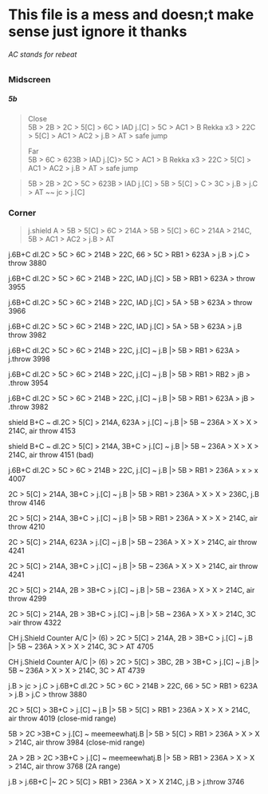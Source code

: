# This file is a mess and doesn;t make sense just ignore it thanks


###### AC stands for rebeat


### Midscreen

##### 5b

> Close \
> 5B > 2B > 2C > 5[C] > 6C > IAD j.[C] >   5C > AC1  >  B Rekka x3  > 22C > 5[C] > AC1 > AC2 > j.B > AT >  safe jump
>
> Far \
> 5B > 6C > 623B > IAD j.[C}>   5C > AC1  >  B Rekka x3  > 22C > 5[C] > AC1 > AC2 > j.B > AT >  safe jump

> 5B > 2B > 2C > 5C > 623B > IAD j.[C] > 5B > 5[C] > C > 3C > j.B > j.C > AT ~~ jc > j.[C]


### Corner

> j.shield A > 5B > 5[C] > 6C > 214A > 5B > 5[C] > 6C > 214A > 214C, 5B > AC1 > AC2 > j.B > AT









j.6B+C dl.2C > 5C > 6C > 214B > 22C, 66 > 5C > RB1 > 623A > j.B > j.C > throw 3880

j.6B+C dl.2C > 5C > 6C > 214B > 22C, IAD j.[C] > 5B > RB1 > 623A > throw 3955

j.6B+C dl.2C > 5C > 6C > 214B > 22C, IAD j.[C] > 5A > 5B > 623A > throw 3966

j.6B+C dl.2C > 5C > 6C > 214B > 22C, IAD j.[C] > 5A > 5B > 623A > j.B throw 3982

j.6B+C dl.2C > 5C > 6C > 214B > 22C, j.[C] ~ j.B |> 5B > RB1 > 623A > j.throw 3998

j.6B+C dl.2C > 5C > 6C > 214B > 22C, j.[C] ~ j.B |> 5B > RB1 > RB2 > jB > .throw 3954

j.6B+C dl.2C > 5C > 6C > 214B > 22C, j.[C] ~ j.B |> 5B > RB1 > 623A > jB > .throw 3982

shield B+C ~ dl.2C > 5[C] > 214A, 623A > j.[C] ~ j.B |> 5B ~ 236A > X  > X > 214C, air throw 4153

shield B+C ~ dl.2C > 5[C] > 214A, 3B+C > j.[C] ~ j.B |> 5B ~ 236A > X  > X > 214C, air throw 4151 (bad)

[comment]: <> (j.6B+C dl.2C > 5C > 6C > 214B > 22C, j.[C] ~ j.B |> 5B > 5C > RB1 > 623A > jB > .throw)

[comment]: <> (j.6B+C dl.2C > 5C > 6C > 214B > 22C, j.[C] ~ j.B |> 5B > 5C > RB1 > 623B > jB > .throw)

[comment]: <> (j.6B+C dl.2C > 5C > 6C > 214B > 22C, j.[C] ~ j.B |> 5B > 5C > RB1 > 623B  > .throw)

j.6B+C dl.2C > 5C > 6C > 214B > 22C, j.[C] ~ j.B |> 5B > RB1 > 236A > x > x 4007

2C > 5[C] > 214A, 3B+C > j.[C] ~ j.B |> 5B > RB1 > 236A > X  > X > 236C, j.B throw 4146

2C > 5[C] > 214A, 3B+C > j.[C] ~ j.B |> 5B > RB1 > 236A > X  > X > 214C, air throw 4210

2C > 5[C] > 214A, 623A > j.[C] ~ j.B |> 5B ~ 236A > X  > X > 214C, air throw 4241

2C > 5[C] > 214A, 3B+C > j.[C] ~ j.B |> 5B ~ 236A > X  > X > 214C, air throw 4241

2C > 5[C] > 214A, 2B > 3B+C > j.[C] ~ j.B |> 5B ~ 236A > X  > X > 214C, air throw 4299

2C > 5[C] > 214A, 2B > 3B+C > j.[C] ~ j.B |> 5B ~ 236A > X  > X > 214C, 3C >air throw 4322

CH j.Shield Counter A/C |> (6) > 2C > 5[C] > 214A, 2B > 3B+C > j.[C] ~ j.B |> 5B ~ 236A > X  > X > 214C, 3C > AT 4705

CH j.Shield Counter A/C |> (6) > 2C > 5[C] > 3BC, 2B > 3B+C > j.[C] ~ j.B |> 5B ~ 236A > X  > X > 214C, 3C > AT 4739

[comment]: <> ( IAD > j.B ~ j.A > 2A > 2C > 3A+B  > j.[C] ~ j.B > |> 5B > RB1 > 236A > X  > X > 214C, air throw  ?? idk)


j.B > jc > j.C > j.6B+C dl.2C > 5C > 6C > 214B > 22C, 66 > 5C > RB1 > 623A > j.B > j.C > throw 3880

2C > 5[C] > 3B+C > j.[C] ~ j.B |> 5B > 5[C] > RB1 > 236A > X  > X > 214C, air throw 4019 (close-mid range)

5B > 2C >3B+C > j.[C] ~ meemeewhatj.B |> 5B > 5[C] > RB1 > 236A > X  > X > 214C, air throw 3984 (close-mid range)

2A > 2B > 2C >3B+C > j.[C] ~ meemeewhatj.B |> 5B > RB1 > 236A > X  > X > 214C, air throw 3768 (2A range)

j.B > j.6B+C |~ 2C > 5[C] > RB1 > 236A > X > X 214C, j.B > j.throw 3746